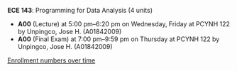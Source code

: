 **ECE 143**: Programming for Data Analysis (4 units)

- **A00** (Lecture) at 5:00 pm–6:20 pm on Wednesday, Friday at PCYNH 122 by Unpingco, Jose H. (A01842009)
- **A00** (Final Exam) at 7:00 pm–9:59 pm on Thursday at PCYNH 122 by Unpingco, Jose H. (A01842009)

[Enrollment numbers over time](./ECE143.tsv)
